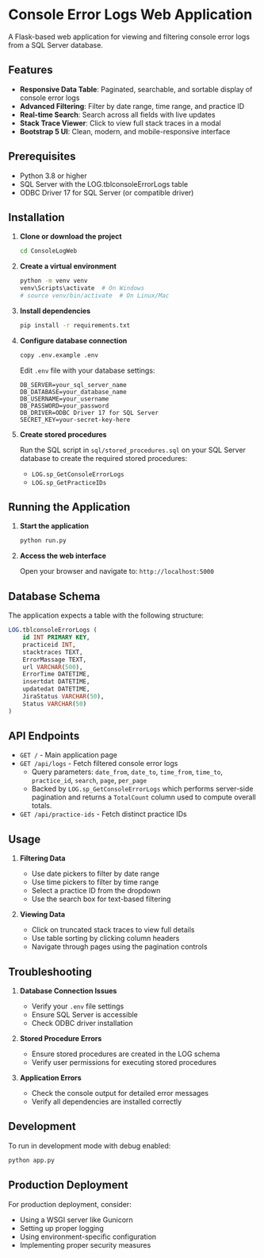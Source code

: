 # Console Error Logs Web Application

A Flask-based web application for viewing and filtering console error logs from a SQL Server database.

## Features

- **Responsive Data Table**: Paginated, searchable, and sortable display of console error logs
- **Advanced Filtering**: Filter by date range, time range, and practice ID
- **Real-time Search**: Search across all fields with live updates
- **Stack Trace Viewer**: Click to view full stack traces in a modal
- **Bootstrap 5 UI**: Clean, modern, and mobile-responsive interface

## Prerequisites

- Python 3.8 or higher
- SQL Server with the LOG.tblconsoleErrorLogs table
- ODBC Driver 17 for SQL Server (or compatible driver)

## Installation

1. **Clone or download the project**
   ```bash
   cd ConsoleLogWeb
   ```

2. **Create a virtual environment**
   ```bash
   python -m venv venv
   venv\Scripts\activate  # On Windows
   # source venv/bin/activate  # On Linux/Mac
   ```

3. **Install dependencies**
   ```bash
   pip install -r requirements.txt
   ```

4. **Configure database connection**
   ```bash
   copy .env.example .env
   ```
   
   Edit `.env` file with your database settings:
   ```
   DB_SERVER=your_sql_server_name
   DB_DATABASE=your_database_name
   DB_USERNAME=your_username
   DB_PASSWORD=your_password
   DB_DRIVER=ODBC Driver 17 for SQL Server
   SECRET_KEY=your-secret-key-here
   ```

5. **Create stored procedures**
   
   Run the SQL script in `sql/stored_procedures.sql` on your SQL Server database to create the required stored procedures:
   - `LOG.sp_GetConsoleErrorLogs`
   - `LOG.sp_GetPracticeIDs`

## Running the Application

1. **Start the application**
   ```bash
   python run.py
   ```

2. **Access the web interface**
   
   Open your browser and navigate to: `http://localhost:5000`

## Database Schema

The application expects a table with the following structure:

```sql
LOG.tblconsoleErrorLogs (
    id INT PRIMARY KEY,
    practiceid INT,
    stacktraces TEXT,
    ErrorMassage TEXT,
    url VARCHAR(500),
    ErrorTime DATETIME,
    insertdat DATETIME,
    updatedat DATETIME,
    JiraStatus VARCHAR(50),
    Status VARCHAR(50)
)
```

## API Endpoints

- `GET /` - Main application page
- `GET /api/logs` - Fetch filtered console error logs
  - Query parameters: `date_from`, `date_to`, `time_from`, `time_to`, `practice_id`, `search`, `page`, `per_page`
  - Backed by `LOG.sp_GetConsoleErrorLogs` which performs server-side pagination and returns a `TotalCount` column used to compute overall totals.
- `GET /api/practice-ids` - Fetch distinct practice IDs

## Usage

1. **Filtering Data**
   - Use date pickers to filter by date range
   - Use time pickers to filter by time range
   - Select a practice ID from the dropdown
   - Use the search box for text-based filtering

2. **Viewing Data**
   - Click on truncated stack traces to view full details
   - Use table sorting by clicking column headers
   - Navigate through pages using the pagination controls

## Troubleshooting

1. **Database Connection Issues**
   - Verify your `.env` file settings
   - Ensure SQL Server is accessible
   - Check ODBC driver installation

2. **Stored Procedure Errors**
   - Ensure stored procedures are created in the LOG schema
   - Verify user permissions for executing stored procedures

3. **Application Errors**
   - Check the console output for detailed error messages
   - Verify all dependencies are installed correctly

## Development

To run in development mode with debug enabled:
```bash
python app.py
```

## Production Deployment

For production deployment, consider:
- Using a WSGI server like Gunicorn
- Setting up proper logging
- Using environment-specific configuration
- Implementing proper security measures
